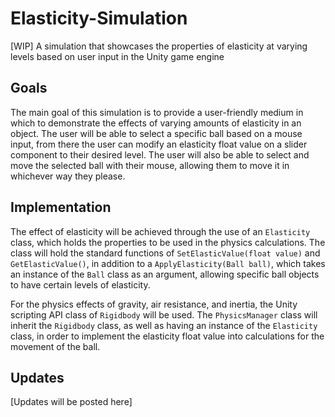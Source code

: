 # Elasticity-Simulation
[WIP] A simulation that showcases the properties of elasticity at varying levels based on user input in the Unity game engine

## Goals
The main goal of this simulation is to provide a user-friendly medium in which to demonstrate the effects of varying amounts of elasticity in an object. The user will be able to select a specific ball based on a mouse input, from there the user can modify an elasticity float value on a slider component to their desired level. The user will also be able to select and move the selected ball with their mouse, allowing them to move it in whichever way they please.

## Implementation
The effect of elasticity will be achieved through the use of an `Elasticity` class, which holds the properties to be used in the physics calculations. The class will hold the standard functions of `SetElasticValue(float value)` and `GetElasticValue()`, in addition to a `ApplyElasticity(Ball ball)`, which takes an instance of the `Ball` class as an argument, allowing specific ball objects to have certain levels of elasticity.

For the physics effects of gravity, air resistance, and inertia, the Unity scripting API class of `Rigidbody` will be used. The `PhysicsManager` class will inherit the `Rigidbody` class, as well as having an instance of the `Elasticity` class, in order to implement the elasticity float value into calculations for the movement of the ball.

## Updates
[Updates will be posted here] 
